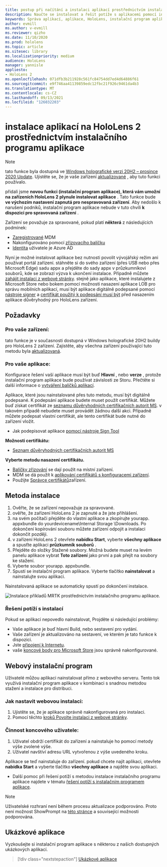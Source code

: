 ```yaml
---
title: postup při načítání a instalaci aplikací prostřednictvím instalačního programu aplikace HoloLens 2
description: Naučte se instalovat a řešit potíže s aplikacemi pomocí instalačního programu aplikace a na straně zátěže a instalovat aplikace přes uživatelské rozhraní.
keywords: Správa aplikací, aplikace, HoloLens, instalační program aplikace
author: evmill
ms.author: v-evmill
ms.reviewer: qizho
ms.date: 11/10/2020
ms.prod: hololens
ms.topic: article
ms.sitesec: library
ms.localizationpriority: medium
audience: HoloLens
manager: yannisle
appliesto:
- HoloLens 2
ms.openlocfilehash: 071dfb3b211928c561fc84754dd7ed4d64886f61
ms.sourcegitcommit: e9f746aa41139859edc12fbc21f926c9461da4b3
ms.translationtype: MT
ms.contentlocale: cs-CZ
ms.lasthandoff: 09/13/2021
ms.locfileid: "126032203"
---
```

# <a name="install-apps-on-hololens-2-via-app-installer"></a>instalace aplikací na HoloLens 2 prostřednictvím instalačního programu aplikace

> [!NOTE]
> tato funkce byla dostupná ve [Windows holografické verzi 20H2 – prosince 2020 Update](hololens-release-notes.md). Ujistěte se, že je vaše zařízení [aktualizované](hololens-update-hololens.md) , aby tuto funkci používalo.

přidali jsme **novou funkci (instalační program aplikace), která vám umožní na zařízeních HoloLens 2 plynule instalovat aplikace** . Tato funkce bude **ve výchozím nastavení zapnutá pro nespravovaná zařízení**. Aby nedošlo k narušení podniků, instalační program aplikace nebude v tuto chvíli **k dispozici pro spravovaná zařízení** .  

Zařízení se považuje za spravované, pokud platí **některá** z následujících podmínek:

- [Zaregistrované](hololens-enroll-mdm.md) MDM
- Nakonfigurováno pomocí [zřizovacího balíčku](hololens-provisioning.md)
- [Identita](hololens-identity.md) uživatele je Azure AD

Nyní je možné instalovat aplikace bez nutnosti povolit vývojářský režim ani používat portál zařízení.  stáhněte si do svého zařízení (přes USB nebo přes Microsoft Edge) sadu appx a přejděte do sady appx v průzkumníkovi souborů, kde se zobrazí výzva k ukončení instalace.  Případně můžete [zahájit instalaci z webové stránky](/windows/msix/app-installer/installing-windows10-apps-web). stejně jako aplikace, které instalujete z Microsoft Store nebo bokem pomocí možnosti nasazení aplikace LOB pro správu mobilních aplikací, musí být aplikace digitálně podepsané pomocí [nástroje signer](/windows/win32/appxpkg/how-to-sign-a-package-using-signtool) a [certifikát použitý k podepsání musí být](/windows/win32/appxpkg/how-to-sign-a-package-using-signtool#security-considerations) před nasazením aplikace důvěryhodný pro HoloLens zařízení.

## <a name="requirements"></a>Požadavky

### <a name="for-your-devices"></a>Pro vaše zařízení:

tato funkce je v současnosti dostupná v Windows holografické 20H2 buildy pro HoloLens 2 zařízení. Zajistěte, aby všechna zařízení používající tuto metodu byla [aktualizovaná](hololens-update-hololens.md).

### <a name="for-your-apps"></a>Pro vaše aplikace:

Konfigurace řešení vaší aplikace musí být buď **Hlavní** , nebo **verze** , protože instalační program aplikace bude používat závislosti ze Storu. Přečtěte si další informace o [vytváření balíčků aplikací](/windows/msix/app-installer/create-appinstallerfile-vs).

Aplikace, které jsou nainstalované přes tuto metodu, musí být digitálně podepsané. K podepsání aplikace budete muset použít certifikát. Můžete buď získat certifikát ze [seznamu důvěryhodných certifikačních autorit MS](https://ccadb-public.secure.force.com/microsoft/IncludedCACertificateReportForMSFT). v takovém případě nebudete muset provádět žádnou další akci. Případně můžete podepsat vlastní certifikát, ale tento certifikát bude nutné do zařízení vložit.

- Jak podepisovat aplikace [pomocí nástroje Sign Tool](/windows/win32/appxpkg/how-to-sign-a-package-using-signtool)

**Možnosti certifikátu:**

- [Seznam důvěryhodných certifikačních autorit MS](https://ccadb-public.secure.force.com/microsoft/IncludedCACertificateReportForMSFT)

**Vyberte metodu nasazení certifikátu.**

- [Balíčky zřizování](hololens-provisioning.md) se dají použít na místní zařízení.
- MDM se dá použít k [aplikování certifikátů s konfiguracemi zařízení](/mem/intune/protect/certificates-configure).
- Použijte [Správce certifikátů](certificate-manager.md)zařízení.

## <a name="installation-method"></a>Metoda instalace

1. Ověřte, že se zařízení nepovažuje za spravované.
1. ověřte, že zařízení HoloLens 2 je zapnuté a že jste přihlášení.
1. na svém počítači přejděte do vlastní aplikace a zkopírujte yourapp. appxbundle do yourdevicename\Internal Storage \Downloads.
    Po dokončení kopírování souboru můžete zařízení odpojit a instalaci dokončit později.
1. v zařízení HoloLens 2 otevřete **nabídku Start**, vyberte **všechny aplikace** a spusťte aplikaci **průzkumník souborů** .
1. Přejděte do složky Stažené soubory. Možná budete muset na levém panelu aplikace vybrat **Toto zařízení** jako první a pak přejít na soubory ke stažení.
1. Vyberte soubor yourapp. appxbundle.
1. Spustí se instalační program aplikace. Vyberte tlačítko **nainstalovat** a nainstalujte svou aplikaci.

Nainstalovaná aplikace se automaticky spustí po dokončení instalace.

![Instalace příkladů MRTK prostřednictvím instalačního programu aplikace.](images/hololens-app-installer-picture.jpg)

### <a name="troubleshooting-installs"></a>Řešení potíží s instalací

Pokud se aplikaci nepovedlo nainstalovat, Projděte si následující problémy:

- Vaše aplikace je buď hlavní Build, nebo sestavení pro vydání.
- Vaše zařízení je aktualizováno na sestavení, ve kterém je tato funkce k dispozici.
- Jste [připojení k Internetu](hololens-network.md).
- vaše [koncové body pro Microsoft Store](hololens-offline.md) jsou správně nakonfigurované.  

## <a name="web-installer"></a>Webový instalační program

Uživatelé můžou aplikaci nainstalovat přímo z webového serveru. Tento tok využívá instalační program aplikace v kombinaci s snadnou metodou stažení a instalace pro distribuci.

### <a name="how-to-set-up-web-install"></a>Jak nastavit webovou instalaci:

1. Ujistěte se, že je aplikace správně nakonfigurovaná pro instalaci.
1. Pomocí těchto [kroků Povolte instalaci z webové stránky](/windows/msix/app-installer/installing-windows10-apps-web#how-to-enable-this-on-a-webpage).

### <a name="end-user-experience"></a>Činnost koncového uživatele:

1. Uživatel obdrží certifikát do zařízení a nainstaluje ho pomocí metody výše zvolené výše.
1. Uživatel navštíví adresu URL vytvořenou z výše uvedeného kroku.

Aplikace se teď nainstaluje do zařízení. pokud chcete najít aplikaci, otevřete **nabídka Start** a vyberte tlačítko **všechny aplikace** a najděte svou aplikaci.

- Další pomoc při řešení potíží s metodou instalace instalačního programu aplikace najdete v tématu [řešení potíží s instalačním programem aplikace](/windows/msix/app-installer/troubleshoot-appinstaller-issues).

> [!NOTE]
> Uživatelské rozhraní není během procesu aktualizace podporováno. Proto není možnost ShowPrompt na [této stránce](/windows/msix/app-installer/update-settings) a související možnosti podporována.

## <a name="sample-apps"></a>Ukázkové aplikace

Vyzkoušejte si instalační program aplikace s některou z našich dostupných ukázkových aplikací. 
> [!div class="nextstepaction"]
> [Ukázkové aplikace](/windows/mixed-reality/develop/features-and-samples)
